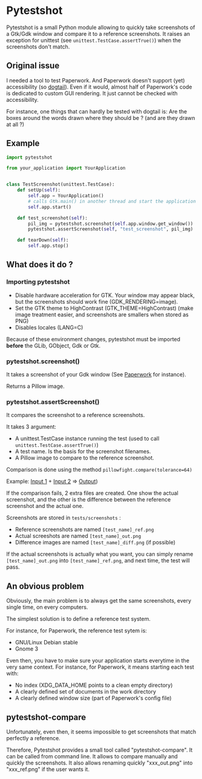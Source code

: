 # Pytestshot

Pytestshot is a small Python module allowing to quickly take
screenshots of a Gtk/Gdk window and compare it to a reference
screenshots. It raises an exception for unittest
(see ```unittest.TestCase.assertTrue()```) when the screenshots
don't match.


## Original issue

I needed a tool to test Paperwork. And Paperwork doesn't support (yet)
accessibility (so [dogtail](https://fedorahosted.org/dogtail/)).
Even if it would, almost half of Paperwork's code is dedicated to custom
GUI rendering. It just cannot be checked with accessibility.

For instance, one things that can hardly be tested with dogtail is:
Are the boxes around the words drawn where they should be ?
(and are they drawn at all ?)


## Example

```py
import pytestshot

from your_application import YourApplication


class TestScreenshot(unittest.TestCase):
    def setUp(self):
        self.app = YourApplication()
        # calls Gtk.main() in another thread and start the application
        self.app.start()

    def test_screenshot(self):
        pil_img = pytestshot.screenshot(self.app.window.get_window())
        pytestshot.assertScreenshot(self, "test_screenshot", pil_img)

    def tearDown(self):
        self.app.stop()
```


## What does it do ?

### Importing pytestshot

* Disable hardware acceleration for GTK. Your window may appear black,
  but the screenshots should work fine (GDK\_RENDERING=image).
* Set the GTK theme to HighContrast (GTK\_THEME=HighContrast) (make
  image treatment easier, and screenshots are smallers when stored
  as PNG)
* Disables locales (LANG=C)

Because of these environment changes, pytestshot must be imported
**before** the GLib, GObject, Gdk or Gtk.


### pytestshot.screenshot()

It takes a screenshot of your Gdk window (See
[Paperwork](https://github.com/jflesch/paperwork-tests/blob/unstable/tests/screenshots/test_main_win_start_ref.png)
for instance).

Returns a Pillow image.


### pytestshot.assertScreenshot()

It compares the screenshot to a reference screenshots.

It takes 3 argument:
* A unittest.TestCase instance running the test
  (used to call ```unittest.TestCase.assertTrue()```)
* A test name. Is the basis for the screenshot filenames.
* A Pillow image to compare to the reference screenshot.

Comparison is done using the method ```pillowfight.compare(tolerance=64)```

Example: [Input 1](https://raw.githubusercontent.com/jflesch/libpillowfight/master/tests/data/black_border_problem.jpg) + [Input 2](https://raw.githubusercontent.com/jflesch/libpillowfight/master/tests/data/black_border_problem_blackfilter.jpg) => [Output](https://raw.githubusercontent.com/jflesch/libpillowfight/master/tests/data/black_border_problem_diff.jpg))

If the comparison fails, 2 extra files are created. One show
the actual screenshot, and the other is the difference between
the reference screenshot and the actual one.

Screenshots are stored in ```tests/screenshots``` :
* Reference screenshots are named ```[test_name]_ref.png```
* Actual screeshots are named ```[test_name]_out.png```
* Difference images are named ```[test_name]_diff.png``` (if possible)

If the actual screenshots is actually what you want, you can simply
rename ```[test_name]_out.png``` into ```[test_name]_ref.png```,
and next time, the test will pass.


## An obvious problem

Obviously, the main problem is to always get the same screenshots, every
single time, on every computers.

The simplest solution is to define a reference test system.

For instance, for Paperwork, the reference test sytem is:
* GNU/Linux Debian stable
* Gnome 3

Even then, you have to make sure your application starts everytime in the
very same context. For instance, for Paperwork, it means starting each
test with:
* No index (XDG_DATA_HOME points to a clean empty directory)
* A clearly defined set of documents in the work directory
* A clearly defined window size (part of Paperwork's config file)


## pytestshot-compare

Unfortunately, even then, it seems impossible to get screenshots that
match perfectly a reference.

Therefore, Pytestshot provides a small tool called "pytestshot-compare".
It can be called from command line. It allows to compare manually
and quickly the screenshots. It also allows renaming quickly
"xxx_out.png" into "xxx_ref.png" if the user wants it.
